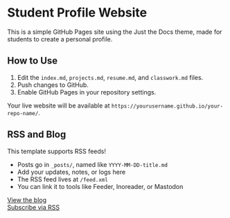 
# Student Profile Website

This is a simple GitHub Pages site using the Just the Docs theme, made for students to create a personal profile.

## How to Use
1. Edit the `index.md`, `projects.md`, `resume.md`, and `classwork.md` files.
2. Push changes to GitHub.
3. Enable GitHub Pages in your repository settings.

Your live website will be available at `https://yourusername.github.io/your-repo-name/`.

## RSS and Blog

This template supports RSS feeds!

- Posts go in `_posts/`, named like `YYYY-MM-DD-title.md`
- Add your updates, notes, or logs here
- The RSS feed lives at `/feed.xml`
- You can link it to tools like Feeder, Inoreader, or Mastodon

[View the blog](/blog)  
[Subscribe via RSS](/feed.xml)
